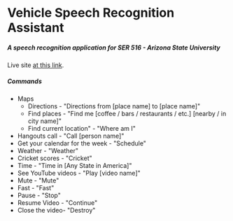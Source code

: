 # Vehicle Speech Recognition Assistant
##### A speech recognition application for SER 516 - Arizona State University <br />
Live site [at this link](http://speechrecognizer.herokuapp.com/).<br />
##### Commands
* Maps
  * Directions - "Directions from [place name] to [place name]"
  * Find places - "Find me [coffee / bars / restaurants / etc.] [nearby / in city name]"
  * Find current location" - "Where am I" 
* Hangouts call - "Call [person name]"
* Get your calendar for the week - "Schedule"
* Weather - "Weather"
* Cricket scores - "Cricket"
* Time - "Time in [Any State in America]"
* See YouTube videos - "Play [video name]"
 * Mute - "Mute" 
 * Fast - "Fast" 
 * Pause - "Stop"
 * Resume Video - "Continue"
 * Close the video- "Destroy"
